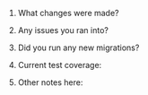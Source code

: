 1. What changes were made? 

2. Any issues you ran into?

3. Did you run any new migrations?

4. Current test coverage:

5. Other notes here:
